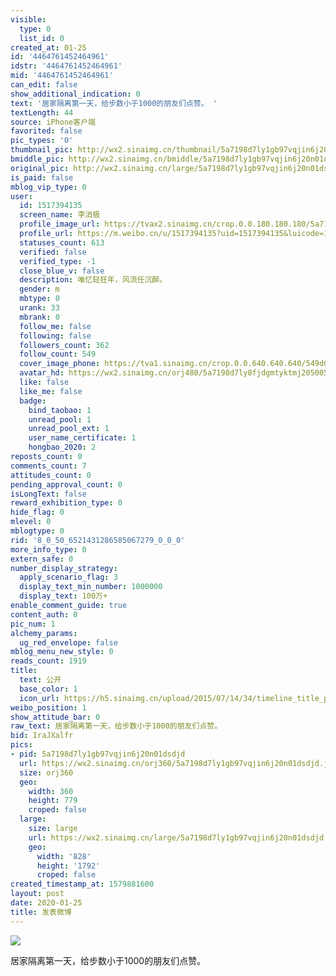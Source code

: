```yaml
---
visible:
  type: 0
  list_id: 0
created_at: 01-25
id: '4464761452464961'
idstr: '4464761452464961'
mid: '4464761452464961'
can_edit: false
show_additional_indication: 0
text: '居家隔离第一天，给步数小于1000的朋友们点赞。 '
textLength: 44
source: iPhone客户端
favorited: false
pic_types: '0'
thumbnail_pic: http://wx2.sinaimg.cn/thumbnail/5a7198d7ly1gb97vqjin6j20n01dsdjd.jpg
bmiddle_pic: http://wx2.sinaimg.cn/bmiddle/5a7198d7ly1gb97vqjin6j20n01dsdjd.jpg
original_pic: http://wx2.sinaimg.cn/large/5a7198d7ly1gb97vqjin6j20n01dsdjd.jpg
is_paid: false
mblog_vip_type: 0
user:
  id: 1517394135
  screen_name: 李消极
  profile_image_url: https://tvax2.sinaimg.cn/crop.0.0.180.180.180/5a7198d7ly8fjdgmtyktmj20500500so.jpg?KID=imgbed,tva&Expires=1606399196&ssig=EpTZqlt10x
  profile_url: https://m.weibo.cn/u/1517394135?uid=1517394135&luicode=10000011&lfid=2304131517394135_-_WEIBO_SECOND_PROFILE_WEIBO
  statuses_count: 613
  verified: false
  verified_type: -1
  close_blue_v: false
  description: 唯忆轻狂年，风流任沉醉。
  gender: m
  mbtype: 0
  urank: 33
  mbrank: 0
  follow_me: false
  following: false
  followers_count: 362
  follow_count: 549
  cover_image_phone: https://tva1.sinaimg.cn/crop.0.0.640.640.640/549d0121tw1egm1kjly3jj20hs0hsq4f.jpg
  avatar_hd: https://wx2.sinaimg.cn/orj480/5a7198d7ly8fjdgmtyktmj20500500so.jpg
  like: false
  like_me: false
  badge:
    bind_taobao: 1
    unread_pool: 1
    unread_pool_ext: 1
    user_name_certificate: 1
    hongbao_2020: 2
reposts_count: 0
comments_count: 7
attitudes_count: 0
pending_approval_count: 0
isLongText: false
reward_exhibition_type: 0
hide_flag: 0
mlevel: 0
mblogtype: 0
rid: '8_0_50_6521431286585067279_0_0_0'
more_info_type: 0
extern_safe: 0
number_display_strategy:
  apply_scenario_flag: 3
  display_text_min_number: 1000000
  display_text: 100万+
enable_comment_guide: true
content_auth: 0
pic_num: 1
alchemy_params:
  ug_red_envelope: false
mblog_menu_new_style: 0
reads_count: 1919
title:
  text: 公开
  base_color: 1
  icon_url: https://h5.sinaimg.cn/upload/2015/07/14/34/timeline_title_public_default.png
weibo_position: 1
show_attitude_bar: 0
raw_text: 居家隔离第一天，给步数小于1000的朋友们点赞。 ​​​
bid: IraJXalfr
pics:
- pid: 5a7198d7ly1gb97vqjin6j20n01dsdjd
  url: https://wx2.sinaimg.cn/orj360/5a7198d7ly1gb97vqjin6j20n01dsdjd.jpg
  size: orj360
  geo:
    width: 360
    height: 779
    croped: false
  large:
    size: large
    url: https://wx2.sinaimg.cn/large/5a7198d7ly1gb97vqjin6j20n01dsdjd.jpg
    geo:
      width: '828'
      height: '1792'
      croped: false
created_timestamp_at: 1579881600
layout: post
date: 2020-01-25
title: 发表微博
---
```


![](https://image.baidu.com/search/down?url=http://wx2.sinaimg.cn/large/5a7198d7ly1gb97vqjin6j20n01dsdjd.jpg)

居家隔离第一天，给步数小于1000的朋友们点赞。 

